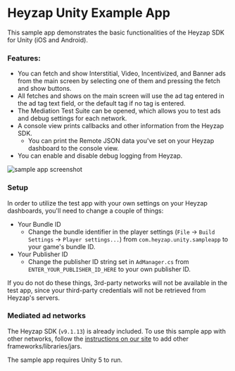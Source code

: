 Heyzap Unity Example App
===============

This sample app demonstrates the basic functionalities of the Heyzap SDK for Unity (iOS and Android). 

### Features:
* You can fetch and show Interstitial, Video, Incentivized, and Banner ads from the main screen by selecting one of them and pressing the fetch and show buttons.
* All fetches and shows on the main screen will use the ad tag entered in the ad tag text field, or the default tag if no tag is entered.
* The Mediation Test Suite can be opened, which allows you to test ads and debug settings for each network.
* A console view prints callbacks and other information from the Heyzap SDK.
    * You can print the Remote JSON data you've set on your Heyzap dashboard to the console view.
* You can enable and disable debug logging from Heyzap.

![sample app screenshot](http://i.imgur.com/44T4VJu.png)

### Setup

In order to utilize the test app with your own settings on your Heyzap dashboards, you'll need to change a couple of things:
* Your Bundle ID
    * Change the bundle identifier in the player settings (`File` -> `Build Settings` -> `Player settings...`) from `com.heyzap.unity.sampleapp` to your game's bundle ID.
* Your Publisher ID
    * Change the publisher ID string set in `AdManager.cs` from `ENTER_YOUR_PUBLISHER_ID_HERE` to your own publisher ID.

If you do not do these things, 3rd-party networks will not be available in the test app, since your third-party credentials will not be retrieved from Heyzap's servers.

### Mediated ad networks
The Heyzap SDK (`v9.1.13`) is already included. To use this sample app with other networks, follow the [instructions on our site](https://developers.heyzap.com/docs/unity_sdk_setup_and_requirements) to add other frameworks/libraries/jars.

The sample app requires Unity 5 to run.
